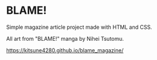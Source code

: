 # BLAME!

Simple magazine article project made with HTML and CSS.

All art from "BLAME!" manga by Nihei Tsutomu.

https://kitsune4280.github.io/blame_magazine/
